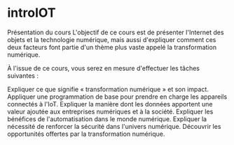 # introIOT
Présentation du cours
L'objectif de ce cours est de présenter l'Internet des objets et la technologie numérique, mais aussi d'expliquer comment ces deux facteurs font partie d'un thème plus vaste appelé la transformation numérique.

À l'issue de ce cours, vous serez en mesure d'effectuer les tâches suivantes :

Expliquer ce que signifie « transformation numérique » et son impact.
Appliquer une programmation de base pour prendre en charge les appareils connectés à l'IoT.
Expliquer la manière dont les données apportent une valeur ajoutée aux entreprises numériques et à la société.
Expliquer les bénéfices de l'automatisation dans le monde numérique.
Expliquer la nécessité de renforcer la sécurité dans l'univers numérique.
Découvrir les opportunités offertes par la transformation numérique.

